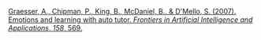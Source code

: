 
[Graesser, A., Chipman, P., King, B., McDaniel, B., & D'Mello, S. (2007). Emotions and learning with auto tutor. _Frontiers in Artificial Intelligence and Applications_, _158_, 569.](https://citeseerx.ist.psu.edu/document?repid=rep1&type=pdf&doi=4f34f76c94784e3b554f9f382b63510e50578c91)